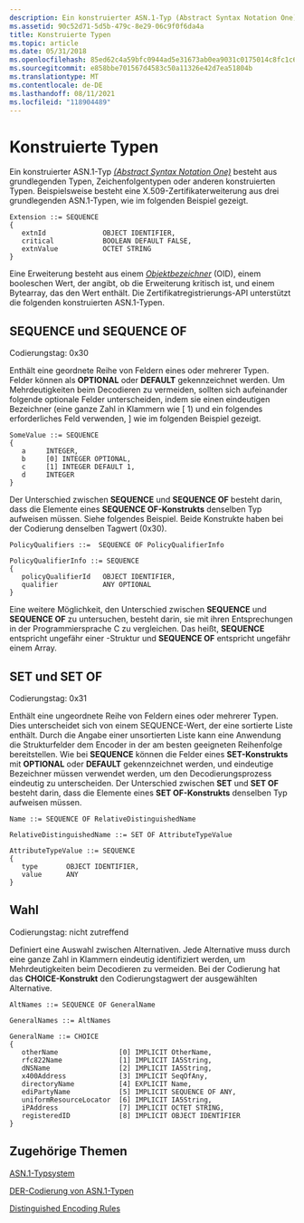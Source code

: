 ```yaml
---
description: Ein konstruierter ASN.1-Typ (Abstract Syntax Notation One) besteht aus grundlegenden Typen, Zeichenfolgentypen oder anderen konstruierten Typen. Beispielsweise besteht eine X.509-Zertifikaterweiterung aus drei grundlegenden ASN.1-Typen, wie im folgenden Beispiel gezeigt.
ms.assetid: 90c52d71-5d5b-479c-8e29-06c9f0f6da4a
title: Konstruierte Typen
ms.topic: article
ms.date: 05/31/2018
ms.openlocfilehash: 85ed62c4a59bfc0944ad5e31673ab0ea9031c0175014c8fc1c6b6f2cc071b153
ms.sourcegitcommit: e858bbe701567d4583c50a11326e42d7ea51804b
ms.translationtype: MT
ms.contentlocale: de-DE
ms.lasthandoff: 08/11/2021
ms.locfileid: "118904489"
---
```

# <a name="constructed-types"></a>Konstruierte Typen

Ein konstruierter ASN.1-Typ [*(Abstract Syntax Notation One)*](/windows/desktop/SecGloss/a-gly) besteht aus grundlegenden Typen, Zeichenfolgentypen oder anderen konstruierten Typen. Beispielsweise besteht eine X.509-Zertifikaterweiterung aus drei grundlegenden ASN.1-Typen, wie im folgenden Beispiel gezeigt.

``` syntax
Extension ::= SEQUENCE 
{
   extnId              OBJECT IDENTIFIER,
   critical            BOOLEAN DEFAULT FALSE,
   extnValue           OCTET STRING
}
```

Eine Erweiterung besteht aus einem [*Objektbezeichner*](/windows/desktop/SecGloss/o-gly) (OID), einem booleschen Wert, der angibt, ob die Erweiterung kritisch ist, und einem Bytearray, das den Wert enthält. Die Zertifikatregistrierungs-API unterstützt die folgenden konstruierten ASN.1-Typen.

## <a name="sequence-and-sequence-of"></a>SEQUENCE und SEQUENCE OF

Codierungstag: 0x30

Enthält eine geordnete Reihe von Feldern eines oder mehrerer Typen. Felder können als **OPTIONAL** oder **DEFAULT** gekennzeichnet werden. Um Mehrdeutigkeiten beim Decodieren zu vermeiden, sollten sich aufeinander folgende optionale Felder unterscheiden, indem sie einen eindeutigen Bezeichner (eine ganze Zahl in Klammern wie \[ 1) und ein folgendes erforderliches Feld verwenden, \] wie im folgenden Beispiel gezeigt.

``` syntax
SomeValue ::= SEQUENCE 
{
   a     INTEGER,
   b     [0] INTEGER OPTIONAL,
   c     [1] INTEGER DEFAULT 1,
   d     INTEGER
}
```

Der Unterschied zwischen **SEQUENCE** und **SEQUENCE OF** besteht darin, dass die Elemente eines **SEQUENCE OF-Konstrukts** denselben Typ aufweisen müssen. Siehe folgendes Beispiel. Beide Konstrukte haben bei der Codierung denselben Tagwert (0x30).

``` syntax
PolicyQualifiers ::=  SEQUENCE OF PolicyQualifierInfo

PolicyQualifierInfo ::= SEQUENCE 
{
   policyQualifierId   OBJECT IDENTIFIER,
   qualifier           ANY OPTIONAL
}
```

Eine weitere Möglichkeit, den Unterschied zwischen **SEQUENCE** und **SEQUENCE OF** zu untersuchen, besteht darin, sie mit ihren Entsprechungen in der Programmiersprache C zu vergleichen. Das heißt, **SEQUENCE** entspricht ungefähr einer -Struktur und **SEQUENCE OF** entspricht ungefähr einem Array.

## <a name="set-and-set-of"></a>SET und SET OF

Codierungstag: 0x31

Enthält eine ungeordnete Reihe von Feldern eines oder mehrerer Typen. Dies unterscheidet  sich von einem SEQUENCE-Wert, der eine sortierte Liste enthält. Durch die Angabe einer unsortierten Liste kann eine Anwendung die Strukturfelder dem Encoder in der am besten geeigneten Reihenfolge bereitstellen. Wie bei **SEQUENCE** können die Felder eines **SET-Konstrukts** mit **OPTIONAL** oder **DEFAULT** gekennzeichnet werden, und eindeutige Bezeichner müssen verwendet werden, um den Decodierungsprozess eindeutig zu unterscheiden. Der Unterschied zwischen **SET** und **SET OF** besteht darin, dass die Elemente eines **SET OF-Konstrukts** denselben Typ aufweisen müssen.

``` syntax
Name ::= SEQUENCE OF RelativeDistinguishedName

RelativeDistinguishedName ::= SET OF AttributeTypeValue

AttributeTypeValue ::= SEQUENCE 
{
   type       OBJECT IDENTIFIER,
   value      ANY 
}
```

## <a name="choice"></a>Wahl

Codierungstag: nicht zutreffend

Definiert eine Auswahl zwischen Alternativen. Jede Alternative muss durch eine ganze Zahl in Klammern eindeutig identifiziert werden, um Mehrdeutigkeiten beim Decodieren zu vermeiden. Bei der Codierung hat das **CHOICE-Konstrukt** den Codierungstagwert der ausgewählten Alternative.

``` syntax
AltNames ::= SEQUENCE OF GeneralName

GeneralNames ::= AltNames

GeneralName ::= CHOICE 
{
   otherName               [0] IMPLICIT OtherName,
   rfc822Name              [1] IMPLICIT IA5String,
   dNSName                 [2] IMPLICIT IA5String,
   x400Address             [3] IMPLICIT SeqOfAny,
   directoryName           [4] EXPLICIT Name,
   ediPartyName            [5] IMPLICIT SEQUENCE OF ANY,
   uniformResourceLocator  [6] IMPLICIT IA5String,
   iPAddress               [7] IMPLICIT OCTET STRING,
   registeredID            [8] IMPLICIT OBJECT IDENTIFIER
}
```

## <a name="related-topics"></a>Zugehörige Themen

<dl> <dt>

[ASN.1-Typsystem](about-asn-1-type-system.md)
</dt> <dt>

[DER-Codierung von ASN.1-Typen](about-der-encoding-of-asn-1-types.md)
</dt> <dt>

[Distinguished Encoding Rules](distinguished-encoding-rules.md)
</dt> </dl>

 

 
